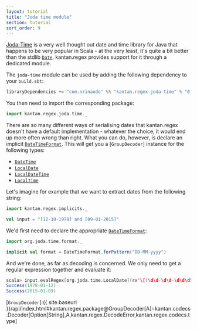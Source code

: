 ```yaml
---
layout: tutorial
title: "Joda time module"
section: tutorial
sort_order: 9
---
```

[Joda-Time](http://www.joda.org/joda-time/) is a very well thought out date and time library for Java that happens to
be very popular in Scala - at the very least, it's quite a bit better than the stdlib [`Date`]. kantan.regex provides
support for it through a dedicated module.

The `joda-time` module can be used by adding the following dependency to your `build.sbt`:

```scala
libraryDependencies += "com.nrinaudo" %% "kantan.regex-joda-time" % "0.1.4"
```

You then need to import the corresponding package:

```scala
import kantan.regex.joda.time._
```

There are so many different ways of serialising dates that kantan.regex doesn't have a default implementation - whatever
the choice, it would end up more often wrong than right. What you can do, however, is declare an implicit
[`DateTimeFormat`]. This will get you a [`GroupDecoder`] instance for the following types:

* [`DateTime`]
* [`LocalDate`]
* [`LocalDateTime`]
* [`LocalTime`]

Let's imagine for example that we want to extract dates from the following string:

```scala
import kantan.regex.implicits._

val input = "[12-10-1978] and [09-01-2015]"
```

We'd first need to declare the appropriate [`DateTimeFormat`]:

```scala
import org.joda.time.format._

implicit val format = DateTimeFormat.forPattern("DD-MM-yyyy")
```

And we're done, as far as decoding is concerned. We only need to get a regular expression together and evaluate it:

```scala
scala> input.evalRegex[org.joda.time.LocalDate](rx"\[(\d\d-\d\d-\d\d\d\d)\]", 1).foreach(println _)
Success(1978-01-12)
Success(2015-01-09)
```



[`Date`]:https://docs.oracle.com/javase/7/docs/api/java/util/Date.html
[`DateTime`]:http://joda-time.sourceforge.net/apidocs/org/joda/time/DateTime.html
[`LocalDate`]:http://joda-time.sourceforge.net/apidocs/org/joda/time/LocalDate.html
[`LocalDateTime`]:http://joda-time.sourceforge.net/apidocs/org/joda/time/LocalDateTime.html
[`LocalTime`]:http://joda-time.sourceforge.net/apidocs/org/joda/time/LocalTime.html
[`DateTimeFormat`]:http://joda-time.sourceforge.net/apidocs/org/joda/time/format/DateTimeFormat.html
[`GroupDecoder`]:{{ site.baseurl }}/api/index.html#kantan.regex.package@GroupDecoder[A]=kantan.codecs.Decoder[Option[String],A,kantan.regex.DecodeError,kantan.regex.codecs.type]
